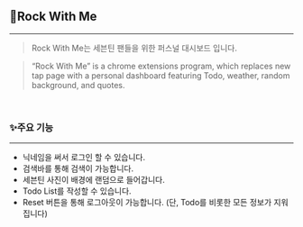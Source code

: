 ## 💎Rock With Me
***

> Rock With Me는 세븐틴 팬들을 위한 퍼스널 대시보드 입니다.
> 

> “Rock With Me” is  a chrome extensions program, which replaces new tap page with a personal dashboard featuring Todo, weather, random background, and quotes.
>
<br>

### ✨주요 기능
***
- 닉네임을 써서 로그인 할 수 있습니다.
- 검색바를 통해 검색이 가능합니다.
- 세븐틴 사진이 배경에 랜덤으로 들어갑니다.
- Todo List를 작성할 수 있습니다.
- Reset 버튼을 통해 로그아웃이 가능합니다. (단, Todo를 비롯한 모든 정보가 지워집니다)